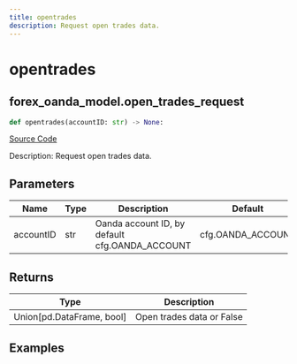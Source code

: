 ```yaml
---
title: opentrades
description: Request open trades data.
---
```

# opentrades

## forex_oanda_model.open_trades_request

```python
def opentrades(accountID: str) -> None:
```
[Source Code](https://github.com/OpenBB-finance/OpenBBTerminal/tree/main/openbb_terminal/forex/oanda/oanda_model.py#L469)

Description: Request open trades data.

## Parameters

| Name | Type | Description | Default | Optional |
| ---- | ---- | ----------- | ------- | -------- |
| accountID | str | Oanda account ID, by default cfg.OANDA_ACCOUNT | cfg.OANDA_ACCOUNT | True |

## Returns

| Type | Description |
| ---- | ----------- |
| Union[pd.DataFrame, bool] | Open trades data or False |

## Examples


